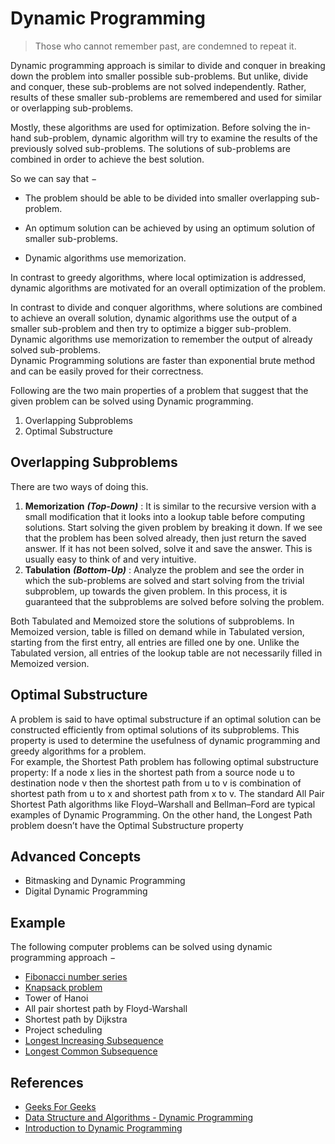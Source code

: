 # Dynamic Programming

> Those who cannot remember past, are condemned to repeat it.    

Dynamic programming approach is similar to divide and conquer in breaking down the problem into smaller possible sub-problems. But unlike, divide and conquer, these sub-problems are not solved independently. Rather, results of these smaller sub-problems are remembered and used for similar or overlapping sub-problems.  

Mostly, these algorithms are used for optimization. Before solving the in-hand sub-problem, dynamic algorithm will try to examine the results of the previously solved sub-problems. The solutions of sub-problems are combined in order to achieve the best solution.  

So we can say that −

- The problem should be able to be divided into smaller overlapping sub-problem.

- An optimum solution can be achieved by using an optimum solution of smaller sub-problems.

- Dynamic algorithms use memorization.

In contrast to greedy algorithms, where local optimization is addressed, dynamic algorithms are motivated for an overall optimization of the problem.  

In contrast to divide and conquer algorithms, where solutions are combined to achieve an overall solution, dynamic algorithms use the output of a smaller sub-problem and then try to optimize a bigger sub-problem. Dynamic algorithms use memorization to remember the output of already solved sub-problems.  
Dynamic Programming solutions are faster than exponential brute method and can be easily proved for their correctness.

Following are the two main properties of a problem that suggest that the given problem can be solved using Dynamic programming.

1. Overlapping Subproblems
2. Optimal Substructure

## Overlapping Subproblems

There are two ways of doing this.
1. **Memorization** ***(Top-Down)*** : It is similar to the recursive version with a small modification that it looks into a lookup table before computing solutions. Start solving the given problem by breaking it down. If we see that the problem has been solved already, then just return the saved answer. If it has not been solved, solve it and save the answer. This is usually easy to think of and very intuitive.
2. **Tabulation** ***(Bottom-Up)*** : Analyze the problem and see the order in which the sub-problems are solved and start solving from the trivial subproblem, up towards the given problem. In this process, it is guaranteed that the subproblems are solved before solving the problem.

Both Tabulated and Memoized store the solutions of subproblems. In Memoized version, table is filled on demand while in Tabulated version, starting from the first entry, all entries are filled one by one. Unlike the Tabulated version, all entries of the lookup table are not necessarily filled in Memoized version.

## Optimal Substructure

A problem is said to have optimal substructure if an optimal solution can be constructed efficiently from optimal solutions of its subproblems. This property is used to determine the usefulness of dynamic programming and greedy algorithms for a problem.  
For example, the Shortest Path problem has following optimal substructure property:
If a node x lies in the shortest path from a source node u to destination node v then the shortest path from u to v is combination of shortest path from u to x and shortest path from x to v. The standard All Pair Shortest Path algorithms like Floyd–Warshall and Bellman–Ford are typical examples of Dynamic Programming. On the other hand, the Longest Path problem doesn’t have the Optimal Substructure property

## Advanced Concepts

- Bitmasking and Dynamic Programming
- Digital Dynamic Programming

## Example

The following computer problems can be solved using dynamic programming approach −

- [Fibonacci number series](Fibonacci%20number%20Series)
- [Knapsack problem](Knapsack%20Problem)
- Tower of Hanoi
- All pair shortest path by Floyd-Warshall
- Shortest path by Dijkstra
- Project scheduling  
- [Longest Increasing Subsequence](Longest%20Subsequence%20Problems/longest-increasing-subsequence.cpp)
- [Longest Common Subsequence](Longest%20Subsequence%20Problems/longest-common-subsequence.cpp)

## References

- [Geeks For Geeks](geeksforgeeks.org)
- [Data Structure and Algorithms - Dynamic Programming](https://www.tutorialspoint.com/data_structures_algorithms/dynamic_programming.htm)
- [Introduction to Dynamic Programming](https://www.hackerearth.com/practice/algorithms/dynamic-programming/introduction-to-dynamic-programming-1/tutorial/)
